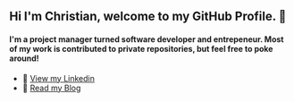 ## Hi I'm Christian, welcome to my GitHub Profile. 👋

#### I'm a project manager turned software developer and entrepeneur. Most of my work is contributed to private repositories, but feel free to poke around!

- 💼  [View my Linkedin](https://www.linkedin.com/in/christiansendler/)
- 📓  [Read my Blog](https://sendler.medium.com/)

